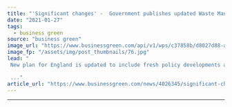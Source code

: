 ```yaml
---
title: "'Significant changes' -  Government publishes updated Waste Management Plan"
date: "2021-01-27"
tags: 
  - business green
source: "business green"
image_url: "https://www.businessgreen.com/api/v1/wps/c37858b/d8027d88-aaef-4b73-8b9d-60ef8c20bd4c/4/recycling-bins-on-street-185x114.jpg"
image_fp: "/assets/img/post_thumbnails/76.jpg"
lead: "
 New plan for England is updated to include fresh policy developments and reflect UK's 2050 net zero commitment

 ..."
article_url: "https://www.businessgreen.com/news/4026345/significant-changes-government-publishes-updated-waste-management-plan"
---
```


---
